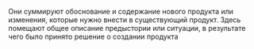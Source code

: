 Они суммируют обоснование и содержание нового продукта или изменения, которые нужно внести в существующий продукт. Здесь помещают общее описание предыстории или ситуации, в результате чего было принято решение о создании продукта